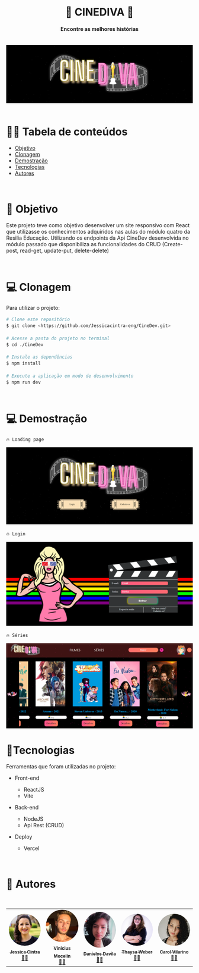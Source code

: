 <h1 align='center'>🌈 CINEDIVA 🌈</h1>

<h4 align='center' >Encontre as melhores histórias</h4>

<br>

<img src='./src/assets/Readme/logo1.png'>

<br>
<br>

🏳️‍🌈 Tabela de conteúdos
=================
<!--ts-->
   * [Objetivo](#Objetivos)
   * [Clonagem](#Instalação)
   * [Demostração](#Demostração)
   * [Tecnologias](#Tecnologias)
   * [Autores](#Tecnologias)
<!--te-->

<br>

🔖 Objetivo
=================

<p>Este projeto teve como objetivo desenvolver um site responsivo com React que utilizasse os conhecimentos adquiridos nas aulas do módulo quatro da Resilia Educação. Utilizando os endpoints da Api CineDev desenvolvida no módulo passado que disponibiliza as funcionalidades do CRUD (Create-post, read-get, update-put, delete-delete)</p>

<br>

💻 Clonagem
=================

<p>Para utilizar o projeto:</p>

```bash
# Clone este repositório
$ git clone <https://github.com/Jessicacintra-eng/CineDev.git>

# Acesse a pasta do projeto no terminal
$ cd ./CineDev

# Instale as dependências
$ npm install

# Execute a aplicação em modo de desenvolvimento
$ npm run dev

```

<br>

💻 Demostração
=================

    🔥 Loading page

<img src='./src/assets/Readme/loanding.png' >

    🔥 Login

<img src='./src/assets/Readme/login.png' >

    🔥 Séries

<img src='./src/assets/Readme/filmes2.png' >


<br>

📌Tecnologias
=================

Ferramentas que foram utilizadas no projeto:

   * Front-end
        * ReactJS
        * Vite
    
   * Back-end
        * NodeJS
        * Api Rest (CRUD)

   * Deploy
        * Vercel

<br>

👥 Autores
=================

<table>

<br>

  <tr>
    <td align="center"><a href="https://rocketseat.com.br"><img style="border-radius: 50%;" src="./src/assets/Readme/Jessica.jpg" width="100px;" alt=""/><br /><sub><b>Jessica Cintra</b></sub></a><br /><a href="https://rocketseat.com.br/" title="Rocketseat">🏳️‍🌈</a></td>
    <td align="center"><a href="https://rocketseat.com.br"><img style="border-radius: 50%;" src="./src/assets/Readme/Vini.jpg" width="100px;" alt=""/><br /><sub><b>Vinicius Mocelin</b></sub></a><br /><a href="https://rocketseat.com.br/" title="Rocketseat">🏳️‍🌈</a></td>
    <td align="center"><a href="https://rocketseat.com.br"><img style="border-radius: 50%;" src="./src/assets/Readme/Dany.jpg" width="100px;" alt=""/><br /><sub><b>Danielys Davila</b></sub></a><br /><a href="https://rocketseat.com.br/" title="Rocketseat">🏳️‍🌈</a></td>
    <td align="center"><a href="https://rocketseat.com.br"><img style="border-radius: 50%;" src="./src/assets/Readme/Thaysa.jpg" width="100px;" alt=""/><br /><sub><b>Thaysa Weber</b></sub></a><br /><a href="https://rocketseat.com.br/" title="Rocketseat">🏳️‍🌈</a></td>
    <td align="center"><a href="https://rocketseat.com.br"><img style="border-radius: 50%;" src="./src/assets/Readme/Molly.jpg" width="100px;" alt=""/><br /><sub><b>Carol Vilarino</b></sub></a><br /><a href="https://rocketseat.com.br/" title="Rocketseat">🏳️‍🌈</a></td>
  </tr>
</table>


